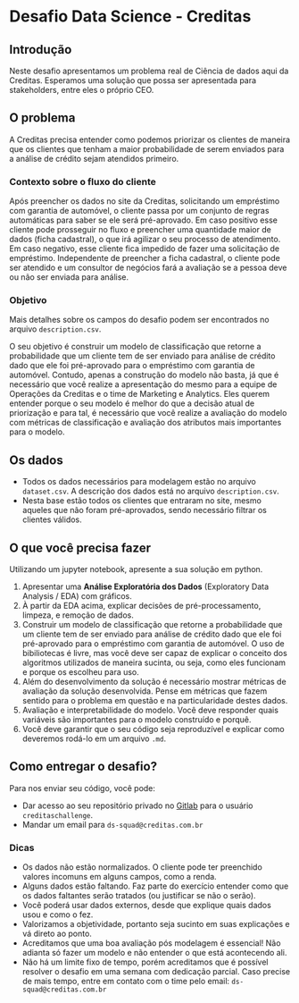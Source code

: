 # Desafio Data Science - Creditas

## Introdução

Neste desafio apresentamos um problema real de Ciência de dados aqui da Creditas. Esperamos uma solução que possa ser apresentada para stakeholders, entre eles o próprio CEO. 

## O problema

A Creditas precisa entender como podemos priorizar os clientes de maneira que os clientes que tenham a maior probabilidade de serem enviados para a análise de crédito sejam atendidos primeiro.

### Contexto sobre o fluxo do cliente

Após preencher os dados no site da Creditas, solicitando um empréstimo com garantia de automóvel, o cliente passa por um conjunto de regras automáticas para saber se ele será pré-aprovado. Em caso positivo esse cliente pode prosseguir no fluxo e preencher uma quantidade maior de dados (ficha cadastral), o que irá agilizar o seu processo de atendimento. Em caso negativo, esse cliente fica impedido de fazer uma solicitação de empréstimo. Independente de preencher a ficha cadastral, o cliente pode ser atendido e um consultor de negócios fará a avaliação se a pessoa deve ou não ser enviada para análise.

### Objetivo

Mais detalhes sobre os campos do desafio podem ser encontrados no arquivo `description.csv`. 

O seu objetivo é construir um modelo de classificação que retorne a probabilidade que um cliente tem de ser enviado para análise de crédito dado que ele foi pré-aprovado para o empréstimo com garantia de automóvel. Contudo, apenas a construção do modelo não basta, já que é necessário que você realize a apresentação do mesmo para a equipe de Operações da Creditas e o time de Marketing e Analytics. Eles querem entender porque o seu modelo é melhor do que a decisão atual de priorização e para tal, é necessário que você realize a avaliação do modelo com métricas de classificação e avaliação dos atributos mais importantes para o modelo.


## Os dados
- Todos os dados necessários para modelagem estão no arquivo `dataset.csv`. A descrição dos dados está no arquivo `description.csv`.
- Nesta base estão todos os clientes que entraram no site, mesmo aqueles que não foram pré-aprovados, sendo necessário filtrar os clientes válidos.


## O que você precisa fazer

Utilizando um jupyter notebook, apresente a sua solução em python.

1. Apresentar uma **Análise Exploratória dos Dados** (Exploratory Data Analysis / EDA) com gráficos.
2. À partir da EDA acima, explicar decisões de pré-processamento, limpeza, e remoção de dados. 
3. Construir um modelo de classificação que retorne a probabilidade que um cliente tem de ser enviado para análise de crédito dado que ele foi pré-aprovado para o empréstimo com garantia de automóvel. O uso de bibiliotecas é livre, mas você deve ser capaz de explicar o conceito dos algoritmos utilizados de maneira sucinta, ou seja, como eles funcionam e porque os escolheu para uso.
4. Além do desenvolvimento da solução é necessário mostrar métricas de avaliação da solução desenvolvida. Pense em métricas que fazem sentido para o problema em questão e na particularidade destes dados.
5. Avaliação e interpretabilidade do modelo. Você deve responder quais variáveis são importantes para o modelo construído e porquê.
6. Você deve garantir que o seu código seja reproduzível e explicar como deveremos rodá-lo em um arquivo `.md`.


## Como entregar o desafio?
Para nos enviar seu código, você pode:
- Dar acesso ao seu repositório privado no [Gitlab](http://gitlab.com) para o usuário `creditaschallenge`.
- Mandar um email para `ds-squad@creditas.com.br`


### Dicas
 - Os dados não estão normalizados. O cliente pode ter preenchido valores incomuns em alguns campos, como a renda.
 - Alguns dados estão faltando. Faz parte do exercício entender como que os dados faltantes serão tratados (ou justificar se não o serão).
 - Você poderá usar dados externos, desde que explique quais dados usou e como o fez.
 - Valorizamos a objetividade, portanto seja sucinto em suas explicações e vá direto ao ponto.
 - Acreditamos que uma boa avaliação pós modelagem é essencial! Não adianta só fazer um modelo e não entender o que está acontecendo ali.
 - Não há um limite fixo de tempo, porém acreditamos que é possível resolver o desafio em uma semana com dedicação parcial. Caso precise de mais tempo, entre em contato com o time pelo email: `ds-squad@creditas.com.br`

